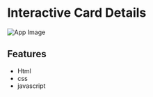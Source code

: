 <!-- @format -->

# Interactive Card Details

![App Image]("./images/card-details.png")

## Features

- Html
- css
- javascript
